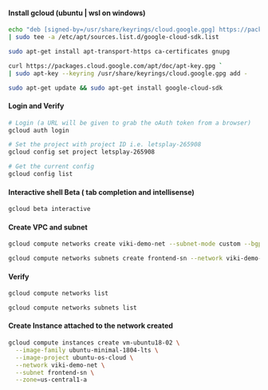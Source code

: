 #### Install gcloud (ubuntu | wsl on windows)

```bash
echo "deb [signed-by=/usr/share/keyrings/cloud.google.gpg] https://packages.cloud.google.com/apt cloud-sdk main" `
| sudo tee -a /etc/apt/sources.list.d/google-cloud-sdk.list

sudo apt-get install apt-transport-https ca-certificates gnupg

curl https://packages.cloud.google.com/apt/doc/apt-key.gpg `
| sudo apt-key --keyring /usr/share/keyrings/cloud.google.gpg add -

sudo apt-get update && sudo apt-get install google-cloud-sdk
```

#### Login and Verify

```bash
# Login (a URL will be given to grab the oAuth token from a browser)
gcloud auth login

# Set the project with project ID i.e. letsplay-265908
gcloud config set project letsplay-265908

# Get the current config
gcloud config list
```

#### Interactive shell Beta ( tab completion and intellisense)

```bash
gcloud beta interactive
```

#### Create VPC and subnet

```bash
gcloud compute networks create viki-demo-net --subnet-mode custom --bgp-routing-mode global

gcloud compute networks subnets create frontend-sn --network viki-demo-net --range 10.10.1.0/24
```

#### Verify

```bash
gcloud compute networks list

gcloud compute networks subnets list

```

#### Create Instance attached to the network created

```bash
gcloud compute instances create vm-ubuntu18-02 \
  --image-family ubuntu-minimal-1804-lts \
  --image-project ubuntu-os-cloud \
  --network viki-demo-net \
  --subnet frontend-sn \
  --zone=us-central1-a
```
